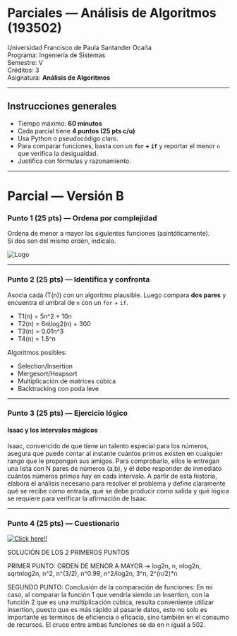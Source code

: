 # Parciales — Análisis de Algoritmos (193502)

Universidad Francisco de Paula Santander Ocaña  
Programa: Ingeniería de Sistemas  
Semestre: V  
Créditos: 3  
Asignatura: **Análisis de Algoritmos** 

---

## Instrucciones generales

- Tiempo máximo: **60 minutos**  
- Cada parcial tiene **4 puntos (25 pts c/u)**  
- Usa Python o pseudocódigo claro.  
- Para comparar funciones, basta con un **`for` + `if`** y reportar el menor `n` que verifica la desigualdad.  
- Justifica con fórmulas y razonamiento.  

---
# Parcial — Versión B

### Punto 1 (25 pts) — Ordena por complejidad
Ordena de menor a mayor las siguientes funciones (asintóticamente).  
Si dos son del mismo orden, indícalo.


![Logo](https://lh3.googleusercontent.com/pw/AP1GczOKbm4PRxvPmIk6xzWEndiZu8Rshw7xbFWnNI3rltL041tyTLuAEoS_afx5V8mtGSJr9FWorLJj02v-8Ga3JJ6YDmsSpBgSFL8ruWN_1OLTVyTerg_9zIomuoPte5JNZIQ_yNwoxVdjH8460tgjJaPO=w128-h290-s-no?authuser=0)

---

### Punto 2 (25 pts) — Identifica y confronta
Asocia cada \(T(n)\) con un algoritmo plausible. Luego compara **dos pares** y encuentra el umbral de `n` con un `for` + `if`.

- T1(n) = 5n^2 + 10n 
- T2(n) = 6n\log2(n) + 300
- T3(n) = 0.01n^3
- T4(n) = 1.5^n 

Algoritmos posibles:  
- Selection/Insertion  
- Mergesort/Heapsort  
- Multiplicación de matrices cúbica  
- Backtracking con poda leve  

---

### Punto 3 (25 pts) — Ejercicio lógico
#### Isaac y los intervalos mágicos

Isaac, convencido de que tiene un talento especial para los números, asegura que puede contar al instante cuántos primos existen en cualquier rango que le propongan sus amigos. Para comprobarlo, ellos le entregan una lista con N pares de números (a,b), y él debe responder de inmediato cuántos números primos hay en cada intervalo. A partir de esta historia, elabora el análisis necesario para resolver el problema y define claramente qué se recibe como entrada, qué se debe producir como salida y qué lógica se requiere para verificar la afirmación de Isaac. 

---

### Punto 4 (25 pts) — Cuestionario

[![Click here!!](https://cf.quizizz.com/img/wayground/brand/plans/logo-basic.png)](https://wayground.com/join?gc=846438)




SOLUCIÓN DE LOS 2 PRIMEROS PUNTOS 

PRIMER PUNTO:
ORDEN DE MENOR A MAYOR -> log2n, n, nlog2n, sqrtnlog2n, n^2, n^(3/2), n^0.99, n^2/log2n, 3^n, 2^(n/2)*n

SEGUNDO PUNTO: 
Conclusión de la comparación de funciones:
En mi caso, al comparar la función 1 que vendría siendo un Insertion, con la función 2 que es una multiplicación cúbica, resulta conveniente utilizar insertion, puesto que es más rápido al pasarle datos, esto no solo es importante es terminos de eficiencia o eficacia, sino también en el consumo de recursos. El cruce entre ambas funciones se da en n igual a 502.